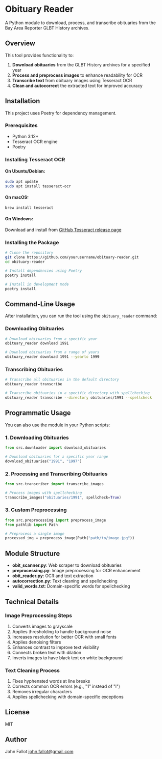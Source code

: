 # Obituary Reader

A Python module to download, process, and transcribe obituaries from the Bay Area Reporter GLBT History archives.

## Overview

This tool provides functionality to:

1. **Download obituaries** from the GLBT History archives for a specified year
2. **Process and preprocess images** to enhance readability for OCR
3. **Transcribe text** from obituary images using Tesseract OCR
4. **Clean and autocorrect** the extracted text for improved accuracy

## Installation

This project uses Poetry for dependency management.

### Prerequisites

- Python 3.12+
- Tesseract OCR engine
- Poetry

### Installing Tesseract OCR

#### On Ubuntu/Debian:

```bash
sudo apt update
sudo apt install tesseract-ocr
```

#### On macOS:

```bash
brew install tesseract
```

#### On Windows:

Download and install from [GitHub Tesseract release page](https://github.com/UB-Mannheim/tesseract/wiki)

### Installing the Package

```bash
# Clone the repository
git clone https://github.com/yourusername/obituary-reader.git
cd obituary-reader

# Install dependencies using Poetry
poetry install

# Install in development mode
poetry install
```

## Command-Line Usage

After installation, you can run the tool using the `obituary_reader` command:

### Downloading Obituaries

```bash
# Download obituaries from a specific year
obituary_reader download 1991

# Download obituaries from a range of years
obituary_reader download 1991 --yearto 1999
```

### Transcribing Obituaries

```bash
# Transcribe all obituaries in the default directory
obituary_reader transcribe

# Transcribe obituaries in a specific directory with spellchecking
obituary_reader transcribe --directory obituaries/1991 --spellcheck
```

## Programmatic Usage

You can also use the module in your Python scripts:

### 1. Downloading Obituaries

```python
from src.downloader import download_obituaries

# Download obituaries for a specific year range
download_obituaries("1991", "1997")
```

### 2. Processing and Transcribing Obituaries

```python
from src.transcriber import transcribe_images

# Process images with spellchecking
transcribe_images("obituaries/1991", spellcheck=True)
```

### 3. Custom Preprocessing

```python
from src.preprocessing import preprocess_image
from pathlib import Path

# Preprocess a single image
processed_img = preprocess_image(Path("path/to/image.jpg"))
```

## Module Structure

- **obit_scanner.py**: Web scraper to download obituaries
- **preprocessing.py**: Image preprocessing for OCR enhancement
- **obit_reader.py**: OCR and text extraction
- **autocorrection.py**: Text cleaning and spellchecking
- **valid_words.txt**: Domain-specific words for spellchecking

## Technical Details

### Image Preprocessing Steps

1. Converts images to grayscale
2. Applies thresholding to handle background noise
3. Increases resolution for better OCR with small fonts
4. Applies denoising filters
5. Enhances contrast to improve text visibility
6. Connects broken text with dilation
7. Inverts images to have black text on white background

### Text Cleaning Process

1. Fixes hyphenated words at line breaks
2. Corrects common OCR errors (e.g., "1" instead of "l")
3. Removes irregular characters
4. Applies spellchecking with domain-specific exceptions

## License

MIT

## Author

John Fallot <john.fallot@gmail.com>
